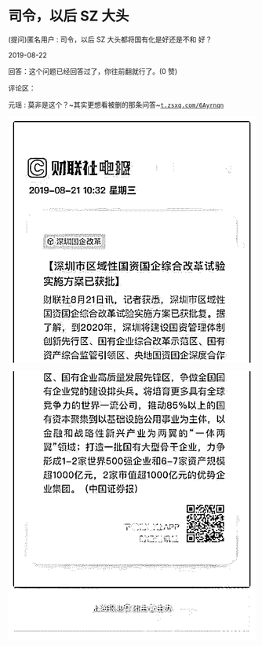 # 司令，以后 SZ 大头

(提问)匿名用户 : 司令，以后 SZ 大头都将国有化是好还是不和 好？

2019-08-22

回答：这个问题已经回答过了，你往前翻就行了。(0 赞)

评论区：

元瑶 : 莫非是这个？~其实更想看被删的那条问答~[`t.zsxq.com/6Ayrnqn`](https://t.zsxq.com/6Ayrnqn)

![image](img/Image_016.png)

![image](img/Image_017.png)